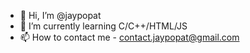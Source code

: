 - 👋 Hi, I’m @jaypopat
- 🌱 I’m currently learning C/C++/HTML/JS
- 📫 How to contact me - contact.jaypopat@gmail.com
